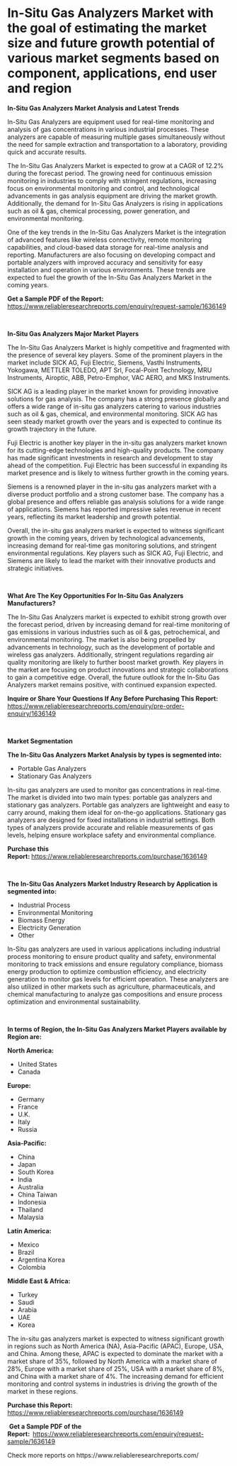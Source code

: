 <p><h1>In-Situ Gas Analyzers Market with the goal of estimating the market size and future growth potential of various market segments based on component, applications, end user and region</h1></p><p><strong>In-Situ Gas Analyzers Market Analysis and Latest Trends</strong></p>
<p><p>In-Situ Gas Analyzers are equipment used for real-time monitoring and analysis of gas concentrations in various industrial processes. These analyzers are capable of measuring multiple gases simultaneously without the need for sample extraction and transportation to a laboratory, providing quick and accurate results.</p><p>The In-Situ Gas Analyzers Market is expected to grow at a CAGR of 12.2% during the forecast period. The growing need for continuous emission monitoring in industries to comply with stringent regulations, increasing focus on environmental monitoring and control, and technological advancements in gas analysis equipment are driving the market growth. Additionally, the demand for In-Situ Gas Analyzers is rising in applications such as oil & gas, chemical processing, power generation, and environmental monitoring.</p><p>One of the key trends in the In-Situ Gas Analyzers Market is the integration of advanced features like wireless connectivity, remote monitoring capabilities, and cloud-based data storage for real-time analysis and reporting. Manufacturers are also focusing on developing compact and portable analyzers with improved accuracy and sensitivity for easy installation and operation in various environments. These trends are expected to fuel the growth of the In-Situ Gas Analyzers Market in the coming years.</p></p>
<p><strong>Get a Sample PDF of the Report:&nbsp;</strong> <a href="https://www.reliableresearchreports.com/enquiry/request-sample/1636149">https://www.reliableresearchreports.com/enquiry/request-sample/1636149</a></p>
<p>&nbsp;</p>
<p><strong>In-Situ Gas Analyzers Major Market Players</strong></p>
<p><p>The In-Situ Gas Analyzers Market is highly competitive and fragmented with the presence of several key players. Some of the prominent players in the market include SICK AG, Fuji Electric, Siemens, Vasthi Instruments, Yokogawa, METTLER TOLEDO, APT Srl, Focal-Point Technology, MRU Instruments, Airoptic, ABB, Petro-Emphor, VAC AERO, and MKS Instruments. </p><p>SICK AG is a leading player in the market known for providing innovative solutions for gas analysis. The company has a strong presence globally and offers a wide range of in-situ gas analyzers catering to various industries such as oil & gas, chemical, and environmental monitoring. SICK AG has seen steady market growth over the years and is expected to continue its growth trajectory in the future.</p><p>Fuji Electric is another key player in the in-situ gas analyzers market known for its cutting-edge technologies and high-quality products. The company has made significant investments in research and development to stay ahead of the competition. Fuji Electric has been successful in expanding its market presence and is likely to witness further growth in the coming years.</p><p>Siemens is a renowned player in the in-situ gas analyzers market with a diverse product portfolio and a strong customer base. The company has a global presence and offers reliable gas analysis solutions for a wide range of applications. Siemens has reported impressive sales revenue in recent years, reflecting its market leadership and growth potential.</p><p>Overall, the in-situ gas analyzers market is expected to witness significant growth in the coming years, driven by technological advancements, increasing demand for real-time gas monitoring solutions, and stringent environmental regulations. Key players such as SICK AG, Fuji Electric, and Siemens are likely to lead the market with their innovative products and strategic initiatives.</p></p>
<p>&nbsp;</p>
<p><strong>What Are The Key Opportunities For In-Situ Gas Analyzers Manufacturers?</strong></p>
<p><p>The In-Situ Gas Analyzers market is expected to exhibit strong growth over the forecast period, driven by increasing demand for real-time monitoring of gas emissions in various industries such as oil & gas, petrochemical, and environmental monitoring. The market is also being propelled by advancements in technology, such as the development of portable and wireless gas analyzers. Additionally, stringent regulations regarding air quality monitoring are likely to further boost market growth. Key players in the market are focusing on product innovations and strategic collaborations to gain a competitive edge. Overall, the future outlook for the In-Situ Gas Analyzers market remains positive, with continued expansion expected.</p></p>
<p><strong>Inquire or Share Your Questions If Any Before Purchasing This Report:</strong> <a href="https://www.reliableresearchreports.com/enquiry/pre-order-enquiry/1636149">https://www.reliableresearchreports.com/enquiry/pre-order-enquiry/1636149</a></p>
<p>&nbsp;</p>
<p><strong>Market Segmentation</strong></p>
<p><strong>The In-Situ Gas Analyzers Market Analysis by types is segmented into:</strong></p>
<p><ul><li>Portable Gas Analyzers</li><li>Stationary Gas Analyzers</li></ul></p>
<p><p>In-situ gas analyzers are used to monitor gas concentrations in real-time. The market is divided into two main types: portable gas analyzers and stationary gas analyzers. Portable gas analyzers are lightweight and easy to carry around, making them ideal for on-the-go applications. Stationary gas analyzers are designed for fixed installations in industrial settings. Both types of analyzers provide accurate and reliable measurements of gas levels, helping ensure workplace safety and environmental compliance.</p></p>
<p><strong>Purchase this Report:&nbsp;</strong><a href="https://www.reliableresearchreports.com/purchase/1636149">https://www.reliableresearchreports.com/purchase/1636149</a></p>
<p>&nbsp;</p>
<p><strong>The In-Situ Gas Analyzers Market Industry Research by Application is segmented into:</strong></p>
<p><ul><li>Industrial Process</li><li>Environmental Monitoring</li><li>Biomass Energy</li><li>Electricity Generation</li><li>Other</li></ul></p>
<p><p>In-Situ gas analyzers are used in various applications including industrial process monitoring to ensure product quality and safety, environmental monitoring to track emissions and ensure regulatory compliance, biomass energy production to optimize combustion efficiency, and electricity generation to monitor gas levels for efficient operation. These analyzers are also utilized in other markets such as agriculture, pharmaceuticals, and chemical manufacturing to analyze gas compositions and ensure process optimization and environmental sustainability.</p></p>
<p>&nbsp;</p>
<p><strong>In terms of Region, the In-Situ Gas Analyzers Market Players available by Region are:</strong></p>
<p>
    <p> <strong> North America: </strong>
        <ul>
            <li>United States</li>
            <li>Canada</li>
        </ul>
        </p> 
    <p> <strong> Europe: </strong>
        <ul>
            <li>Germany</li>
            <li>France</li>
            <li>U.K.</li>
            <li>Italy</li>
            <li>Russia</li>
        </ul>
        </p> 
    <p> <strong> Asia-Pacific: </strong>
        <ul>
            <li>China</li>
            <li>Japan</li>
            <li>South Korea</li>
            <li>India</li>
            <li>Australia</li>
            <li>China Taiwan</li>
            <li>Indonesia</li>
            <li>Thailand</li>
            <li>Malaysia</li>
        </ul>
        </p> 
    <p> <strong> Latin America: </strong>
        <ul>
            <li>Mexico</li>
            <li>Brazil</li>
            <li>Argentina Korea</li>
            <li>Colombia</li>
        </ul>
        </p> 
    <p> <strong> Middle East & Africa: </strong>
        <ul>
            <li>Turkey</li>
            <li>Saudi</li>
            <li>Arabia</li>
            <li>UAE</li>
            <li>Korea</li>
        </ul>
    </p>
    </p>
<p><p>The in-situ gas analyzers market is expected to witness significant growth in regions such as North America (NA), Asia-Pacific (APAC), Europe, USA, and China. Among these, APAC is expected to dominate the market with a market share of 35%, followed by North America with a market share of 28%, Europe with a market share of 25%, USA with a market share of 8%, and China with a market share of 4%. The increasing demand for efficient monitoring and control systems in industries is driving the growth of the market in these regions.</p></p>
<p><strong>Purchase this Report: </strong><a href="https://www.reliableresearchreports.com/purchase/1636149">https://www.reliableresearchreports.com/purchase/1636149</a></p>
<p>&nbsp;<strong>Get a Sample PDF of the Report:&nbsp;&nbsp;</strong><a href="https://www.reliableresearchreports.com/enquiry/request-sample/1636149">https://www.reliableresearchreports.com/enquiry/request-sample/1636149</a></p>
<p><strong></strong></p>
<p>Check more reports on https://www.reliableresearchreports.com/</p>